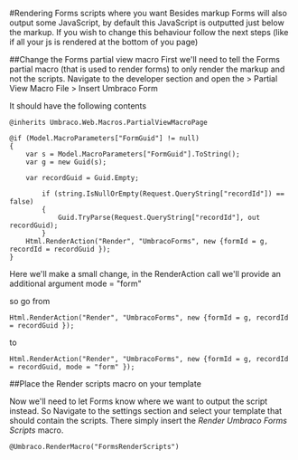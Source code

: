 #Rendering Forms scripts where you want
Besides markup Forms will also output some JavaScript, by default this JavaScript is outputted just below the markup. If you wish to change this behaviour follow the next steps (like if all your js is rendered at the bottom of you page)

##Change the Forms partial view macro
First we'll need to tell the Forms partial macro (that is used to render forms) to only render the markup and not the scripts. Navigate to the developer section and open the > Partial View Macro File > Insert Umbraco Form

It should have the following contents 

	@inherits Umbraco.Web.Macros.PartialViewMacroPage
		
	@if (Model.MacroParameters["FormGuid"] != null)
	{
		var s = Model.MacroParameters["FormGuid"].ToString();
		var g = new Guid(s);
		
		var recordGuid = Guid.Empty;

    		if (string.IsNullOrEmpty(Request.QueryString["recordId"]) == false)
    		{
        		Guid.TryParse(Request.QueryString["recordId"], out recordGuid);
    		}
		Html.RenderAction("Render", "UmbracoForms", new {formId = g, recordId = recordGuid });	
	}

Here we'll make a small change, in the RenderAction call we'll provide an additional argument mode = "form"

so go from

	Html.RenderAction("Render", "UmbracoForms", new {formId = g, recordId = recordGuid });	

to
	
	Html.RenderAction("Render", "UmbracoForms", new {formId = g, recordId = recordGuid, mode = "form" });

##Place the Render scripts macro on your template

Now we'll need to let Forms know where we want to output the script instead. So Navigate to the settings section and select  your template that should contain the scripts. There simply insert the *Render Umbraco Forms Scripts* macro.

	@Umbraco.RenderMacro("FormsRenderScripts")
